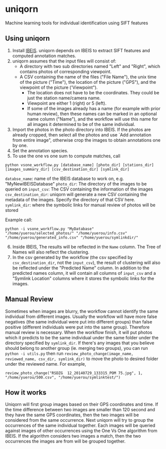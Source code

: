 # uniqorn
Machine learning tools for individual identification using SIFT features

## Using uniqorn
1. Install [IBEIS](https://github.com/Erotemic/ibeis). uniqorn depends on IBEIS to extract SIFT features and computed annotation matches.
2. uniqorn assumes that the input files will consist of: 
    - A directory with two sub directories named "Left" and "Right", which contains photos of corresponding viewpoint. 
    - A CSV containing the name of the files ("File Name"), the unix time of the picture ("Time"), the location of the picture ("GPS"), and the viewpoint of the picture ('Viewpoint"). 
	    - The location does not have to be the coordinates. They could be just the station name/camera name. 
	    - Viewpoint are either 1 (right) or 5 (left).  
	    - If some of the images already has a name (for example with prior human review), then these names can be marked in an optional name column ("Name"), and the workflow will use this name for all images it determined to be of the same individual. 
3. Import the photos in the photo directory into IBEIS. If the photos are already cropped, then select all the photos and use  `Add annotation from entire image", otherwise crop the images to obtain annotations one by one. 
4. Set the annotation species.
5. To use the one vs one sum to compute matches, call
```
python vsone_workflow.py [database_name] [photo_dir] [stations_dir] [images_summary_dir] [csv_destination_dir] [symlink_dir]
```
`databse_name`: name of the IBEIS database to work on, e.g. "MyNewIBEISDatabase"
`photo_dir`: The directory of the images to be queried on
`input_csv`: The CSV containing the information of the images 
`csv_destination_dir`: uniqorn will generate a new CSV containing the metadata of the images. Specify the directory of that CSV here. 
`symlink_dir`: where the symbolic links for manual review of photos will be stored

Example call:
```
python -i vsone_workflow.py "MyDatabase" "/home/yuerou/selected_photos/" "/home/yuerou/info.csv" "/home/yuerou/generated_info.csv" "/home/yuerou/symlinkdir/"
```
6. Inside IBEIS, The results will be reflected in the `Name` column. The Tree of Names will also reflect the clustering. 
7. In the csv generated by the workflow (the csv specified by `csv_destination_dir`, not the `input_csv`), the result of clustering will also be reflected under the "Predicted Name" column. In addition to the predicted names column, it will contain all columns of `input_csv` and a "Symlink Location" columns where it stores the symbolic links for the images.
 
## Manual Review
Sometimes when images are blurry, the workflow cannot identify the same individual from different images. Usually the workflow will have more false negatives (the same individual were put into different groups) than false positive (different individuals were put into the same group). Therefore manual review is necessary. When the workflow finish, it will put photos which it predicts to be the same individual under the same folder under the directory specified by `symlink_dir`. If there's any images that you believe should belong to another group (ie. merging two groups), you can run 
`python -i utils.py` then run `review_photo_change(image_name, reviewed_name, csv_dir, symlink_dir)` to move the photo to desired folder under the reviewed name. For example, 
```
review_photo_change("RSDZG  12_20140729_133315_POM 75.jpg", 1, "/home/yuerou/500.csv", "/home/yuerou/symlinktest/")
```



## How it works
Uniqorn will first group images based on their GPS coordinates and time. If the time difference between two images are smaller than 120 second and they have the same GPS coordinates, then the two images will be considered from the same occurrence. Next uniqorn will try to group the occurrences of the same individual together. Each images will be queried against images of other occurrences using the One Vs One algorithm from IBEIS. If the algorithm considers two images a match, then the two occurrences the images are from will be grouped together. 
